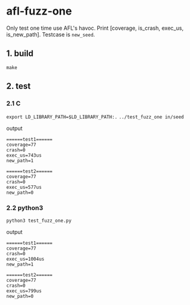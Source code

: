 # afl-fuzz-one
Only test one time use AFL's havoc.
Print [coverage, is_crash, exec_us, is_new_path].
Testcase is `new_seed`.

## 1. build
`make`

## 2. test

### 2.1 C
`export LD_LIBRARY_PATH=$LD_LIBRARY_PATH:.`
`../test_fuzz_one in/seed`

output
```
======test1======
coverage=77
crash=0
exec_us=743us
new_path=1

======test2======
coverage=77
crash=0
exec_us=577us
new_path=0
```
### 2.2 python3
`python3 test_fuzz_one.py`

output
```
======test1======
coverage=77
crash=0
exec_us=1004us
new_path=1

======test2======
coverage=77
crash=0
exec_us=799us
new_path=0
```
